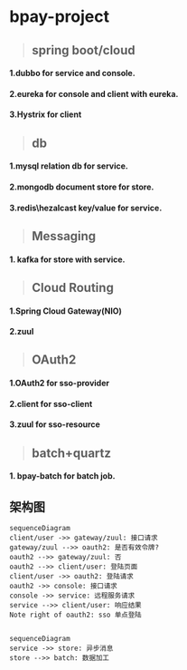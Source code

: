 # bpay-project

>## spring boot/cloud
#### 1.dubbo for service and console.
#### 2.eureka for console and client with eureka.
#### 3.Hystrix for client

>## db
#### 1.mysql relation db for service.
#### 2.mongodb document store for store.
#### 3.redis\hezalcast key/value for service.

>## Messaging
#### 1. kafka for store with service.

>## Cloud Routing
#### 1.Spring Cloud Gateway(NIO)
#### 2.zuul

>## OAuth2
#### 1.OAuth2 for sso-provider 
#### 2.client for sso-client
#### 3.zuul for sso-resource

>## batch+quartz
#### 1. bpay-batch for batch job.

## 架构图
```mermaid
sequenceDiagram
client/user ->> gateway/zuul: 接口请求
gateway/zuul -->> oauth2: 是否有效令牌?
oauth2 -->> gateway/zuul: 否
oauth2 -->> client/user: 登陆页面
client/user ->> oauth2: 登陆请求
oauth2 ->> console: 接口请求
console ->> service: 远程服务请求
service -->> client/user: 响应结果
Note right of oauth2: sso 单点登陆
```
```
```
```mermaid
sequenceDiagram
service ->> store: 异步消息
store -->> batch: 数据加工
```